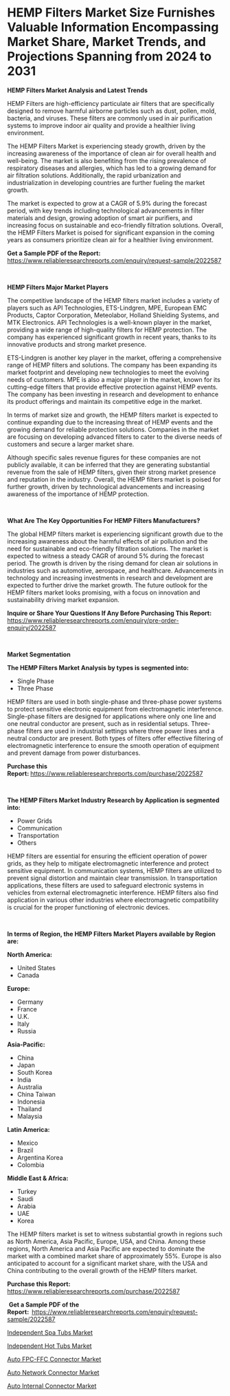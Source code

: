 <p><h1>HEMP Filters Market Size Furnishes Valuable Information Encompassing Market Share, Market Trends, and Projections Spanning from 2024 to 2031</h1></p><p><strong>HEMP Filters Market Analysis and Latest Trends</strong></p>
<p><p>HEMP Filters are high-efficiency particulate air filters that are specifically designed to remove harmful airborne particles such as dust, pollen, mold, bacteria, and viruses. These filters are commonly used in air purification systems to improve indoor air quality and provide a healthier living environment.</p><p>The HEMP Filters Market is experiencing steady growth, driven by the increasing awareness of the importance of clean air for overall health and well-being. The market is also benefiting from the rising prevalence of respiratory diseases and allergies, which has led to a growing demand for air filtration solutions. Additionally, the rapid urbanization and industrialization in developing countries are further fueling the market growth.</p><p>The market is expected to grow at a CAGR of 5.9% during the forecast period, with key trends including technological advancements in filter materials and design, growing adoption of smart air purifiers, and increasing focus on sustainable and eco-friendly filtration solutions. Overall, the HEMP Filters Market is poised for significant expansion in the coming years as consumers prioritize clean air for a healthier living environment.</p></p>
<p><strong>Get a Sample PDF of the Report:&nbsp;</strong> <a href="https://www.reliableresearchreports.com/enquiry/request-sample/2022587">https://www.reliableresearchreports.com/enquiry/request-sample/2022587</a></p>
<p>&nbsp;</p>
<p><strong>HEMP Filters Major Market Players</strong></p>
<p><p>The competitive landscape of the HEMP filters market includes a variety of players such as API Technologies, ETS-Lindgren, MPE, European EMC Products, Captor Corporation, Meteolabor, Holland Shielding Systems, and MTK Electronics. API Technologies is a well-known player in the market, providing a wide range of high-quality filters for HEMP protection. The company has experienced significant growth in recent years, thanks to its innovative products and strong market presence. </p><p>ETS-Lindgren is another key player in the market, offering a comprehensive range of HEMP filters and solutions. The company has been expanding its market footprint and developing new technologies to meet the evolving needs of customers. MPE is also a major player in the market, known for its cutting-edge filters that provide effective protection against HEMP events. The company has been investing in research and development to enhance its product offerings and maintain its competitive edge in the market.</p><p>In terms of market size and growth, the HEMP filters market is expected to continue expanding due to the increasing threat of HEMP events and the growing demand for reliable protection solutions. Companies in the market are focusing on developing advanced filters to cater to the diverse needs of customers and secure a larger market share. </p><p>Although specific sales revenue figures for these companies are not publicly available, it can be inferred that they are generating substantial revenue from the sale of HEMP filters, given their strong market presence and reputation in the industry. Overall, the HEMP filters market is poised for further growth, driven by technological advancements and increasing awareness of the importance of HEMP protection.</p></p>
<p>&nbsp;</p>
<p><strong>What Are The Key Opportunities For HEMP Filters Manufacturers?</strong></p>
<p><p>The global HEMP filters market is experiencing significant growth due to the increasing awareness about the harmful effects of air pollution and the need for sustainable and eco-friendly filtration solutions. The market is expected to witness a steady CAGR of around 5% during the forecast period. The growth is driven by the rising demand for clean air solutions in industries such as automotive, aerospace, and healthcare. Advancements in technology and increasing investments in research and development are expected to further drive the market growth. The future outlook for the HEMP filters market looks promising, with a focus on innovation and sustainability driving market expansion.</p></p>
<p><strong>Inquire or Share Your Questions If Any Before Purchasing This Report:</strong> <a href="https://www.reliableresearchreports.com/enquiry/pre-order-enquiry/2022587">https://www.reliableresearchreports.com/enquiry/pre-order-enquiry/2022587</a></p>
<p>&nbsp;</p>
<p><strong>Market Segmentation</strong></p>
<p><strong>The HEMP Filters Market Analysis by types is segmented into:</strong></p>
<p><ul><li>Single Phase</li><li>Three Phase</li></ul></p>
<p><p>HEMP filters are used in both single-phase and three-phase power systems to protect sensitive electronic equipment from electromagnetic interference. Single-phase filters are designed for applications where only one line and one neutral conductor are present, such as in residential setups. Three-phase filters are used in industrial settings where three power lines and a neutral conductor are present. Both types of filters offer effective filtering of electromagnetic interference to ensure the smooth operation of equipment and prevent damage from power disturbances.</p></p>
<p><strong>Purchase this Report:&nbsp;</strong><a href="https://www.reliableresearchreports.com/purchase/2022587">https://www.reliableresearchreports.com/purchase/2022587</a></p>
<p>&nbsp;</p>
<p><strong>The HEMP Filters Market Industry Research by Application is segmented into:</strong></p>
<p><ul><li>Power Grids</li><li>Communication</li><li>Transportation</li><li>Others</li></ul></p>
<p><p>HEMP filters are essential for ensuring the efficient operation of power grids, as they help to mitigate electromagnetic interference and protect sensitive equipment. In communication systems, HEMP filters are utilized to prevent signal distortion and maintain clear transmission. In transportation applications, these filters are used to safeguard electronic systems in vehicles from external electromagnetic interference. HEMP filters also find application in various other industries where electromagnetic compatibility is crucial for the proper functioning of electronic devices.</p></p>
<p>&nbsp;</p>
<p><strong>In terms of Region, the HEMP Filters Market Players available by Region are:</strong></p>
<p>
    <p> <strong> North America: </strong>
        <ul>
            <li>United States</li>
            <li>Canada</li>
        </ul>
        </p> 
    <p> <strong> Europe: </strong>
        <ul>
            <li>Germany</li>
            <li>France</li>
            <li>U.K.</li>
            <li>Italy</li>
            <li>Russia</li>
        </ul>
        </p> 
    <p> <strong> Asia-Pacific: </strong>
        <ul>
            <li>China</li>
            <li>Japan</li>
            <li>South Korea</li>
            <li>India</li>
            <li>Australia</li>
            <li>China Taiwan</li>
            <li>Indonesia</li>
            <li>Thailand</li>
            <li>Malaysia</li>
        </ul>
        </p> 
    <p> <strong> Latin America: </strong>
        <ul>
            <li>Mexico</li>
            <li>Brazil</li>
            <li>Argentina Korea</li>
            <li>Colombia</li>
        </ul>
        </p> 
    <p> <strong> Middle East & Africa: </strong>
        <ul>
            <li>Turkey</li>
            <li>Saudi</li>
            <li>Arabia</li>
            <li>UAE</li>
            <li>Korea</li>
        </ul>
    </p>
    </p>
<p><p>The HEMP filters market is set to witness substantial growth in regions such as North America, Asia Pacific, Europe, USA, and China. Among these regions, North America and Asia Pacific are expected to dominate the market with a combined market share of approximately 55%. Europe is also anticipated to account for a significant market share, with the USA and China contributing to the overall growth of the HEMP filters market.</p></p>
<p><strong>Purchase this Report: </strong><a href="https://www.reliableresearchreports.com/purchase/2022587">https://www.reliableresearchreports.com/purchase/2022587</a></p>
<p>&nbsp;<strong>Get a Sample PDF of the Report:&nbsp;&nbsp;</strong><a href="https://www.reliableresearchreports.com/enquiry/request-sample/2022587">https://www.reliableresearchreports.com/enquiry/request-sample/2022587</a></p>
<p><strong></strong></p>
<p><p><a href="https://view.publitas.com/reportprime-1/independent-spa-tubs-market-furnish-information-about-market-size-market-share-market-dynamics-and-projections-spanning-from-2024-to-2031/">Independent Spa Tubs Market</a></p><p><a href="https://view.publitas.com/reportprime-1/independent-hot-tubs-market-size-share-trends-analysis-report-by-application-regional-outlook-competitive-strategies-and-segment-forecasts-2024-2031/">Independent Hot Tubs Market</a></p><p><a href="https://forested-sushi-9b0.notion.site/Auto-FPC-FFC-Connector-Market-Size-Growth-Outlook-from-2024-to-2031-projecting-at-Market-s-Trends--ab9bc528138d4f11a85bb9d1ec4d8683">Auto FPC-FFC Connector Market</a></p><p><a href="https://summer-dogwood-3e9.notion.site/Auto-Network-Connector-Market-Research-Report-Forecasted-for-Period-from-2024-2031-by-Market-Type-732b2b0475434ff0bc82f8f1f506a2a6">Auto Network Connector Market</a></p><p><a href="https://lydian-appliance-61d.notion.site/Auto-Internal-Connector-Market-Size-Growth-and-Forecast-from-2024-2031-6ab312637abd459e840095bec9924223">Auto Internal Connector Market</a></p></p>